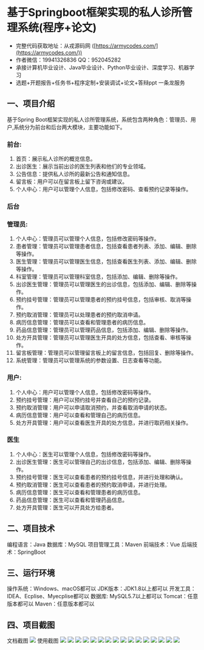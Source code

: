 基于Springboot框架实现的私人诊所管理系统(程序+论文)
=
- 完整代码获取地址：从戎源码网 ([https://armycodes.com/](https://armycodes.com/))
- 作者微信：19941326836  QQ：952045282 
- 承接计算机毕业设计、Java毕业设计、Python毕业设计、深度学习、机器学习
- 选题+开题报告+任务书+程序定制+安装调试+论文+答辩ppt 一条龙服务

一、项目介绍
---
基于Spring Boot框架实现的私人诊所管理系统，系统包含两种角色：管理员、用户,系统分为前台和后台两大模块，主要功能如下。
### 前台:
1. 首页：展示私人诊所的概览信息。
2. 出诊医生：展示当前出诊的医生列表和他们的专业领域。
3. 公告信息：提供私人诊所的最新公告和通知信息。
4. 留言板：用户可以在留言板上留下咨询或建议。
5. 个人中心：用户可以管理个人信息，包括修改密码、查看预约记录等操作。

### 后台
### 管理员:
1. 个人中心：管理员可以管理个人信息，包括修改密码等操作。
2. 患者管理：管理员可以管理患者信息，包括查看患者列表、添加、编辑、删除等操作。
3. 医生管理：管理员可以管理医生信息，包括查看医生列表、添加、编辑、删除等操作。
4. 科室管理：管理员可以管理科室信息，包括添加、编辑、删除等操作。
5. 出诊医生管理：管理员可以管理医生的出诊信息，包括添加、编辑、删除等操作。
6. 预约挂号管理：管理员可以管理患者的预约挂号信息，包括审核、取消等操作。
7. 预约取消管理：管理员可以处理患者的预约取消申请。
8. 病历信息管理：管理员可以查看和管理患者的病历信息。
9. 药品信息管理：管理员可以管理药品信息，包括添加、编辑、删除等操作。
10. 处方开具管理：管理员可以管理医生开具的处方信息，包括查看、审核等操作。
11. 留言板管理：管理员可以管理留言板上的留言信息，包括回复、删除等操作。
12. 系统管理：管理员可以管理系统的参数设置、日志查看等功能。
  
### 用户:
1. 个人中心：用户可以管理个人信息，包括修改密码等操作。
2. 预约挂号管理：用户可以预约挂号并查看自己的预约记录。
3. 预约取消管理：用户可以申请取消预约，并查看取消申请的状态。
4. 病历信息管理：用户可以查看和管理自己的病历信息。
5. 处方开具管理：用户可以查看医生开具的处方信息，并进行取药相关操作。

### 医生
1. 个人中心：医生可以管理个人信息，包括修改密码等操作。
2. 出诊医生管理：医生可以管理自己的出诊信息，包括添加、编辑、删除等操作。
3. 预约挂号管理：医生可以查看患者的预约挂号信息，并进行处理和确认。
4. 预约取消管理：医生可以查看患者的预约取消申请，并进行处理。
5. 病历信息管理：医生可以查看和管理患者的病历信息。
6. 药品信息管理：医生可以查看和管理药品信息。
7. 处方开具管理：医生可以开具处方给患者。

二、项目技术
---
编程语言：Java
数据库：MySQL
项目管理工具：Maven
前端技术：Vue
后端技术：SpringBoot

三、运行环境
---
操作系统：Windows、macOS都可以
JDK版本：JDK1.8以上都可以
开发工具：IDEA、Ecplise、Myecplise都可以
数据库: MySQL5.7以上都可以
Tomcat：任意版本都可以
Maven：任意版本都可以

四、项目截图
---
文档截图
![](limage/1.png)
使用截图
![](image/1.png)
![](image/2.png)
![](image/3.png)
![](image/4.png)
![](image/5.png)
![](image/6.png)
![](image/7.png)
![](image/8.png)
![](image/9.png)
![](image/10.png)
![](image/11.png)
![](image/12.png)
![](image/13.png)
![](image/14.png)
![](image/15.png)
![](image/16.png)
